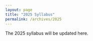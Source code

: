 ```yaml
---
layout: page
title: "2025 Syllabus"
permalink: /archives/2025
---
```


The 2025 syllabus will be updated here.
